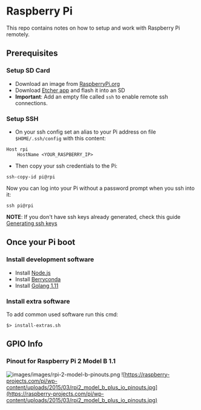 # Raspberry Pi 

This repo contains notes on how to setup and work with Raspberry Pi remotely.

## Prerequisites

### Setup SD Card

- Download an image from [RaspberryPi.org](https://www.raspberrypi.org/downloads/)
-  Download [Etcher app](https://www.balena.io/etcher/) and flash it into an SD
- **Important**: Add an empty file called `ssh` to enable remote ssh connections.

### Setup SSH
- On your ssh config set an alias to your Pi address on file `$HOME/.ssh/config`  with this content:

```
Host rpi
    HostName <YOUR_RASPBERRY_IP>
``` 

- Then copy your ssh credentials to the Pi:
```
ssh-copy-id pi@rpi
```
Now you can log into your Pi without a password prompt when you ssh into it:
```
ssh pi@rpi
```


**NOTE**: If you don't have ssh keys already generated, check this guide [Generating ssh keys](https://help.github.com/en/articles/generating-a-new-ssh-key-and-adding-it-to-the-ssh-agent)


## Once your Pi boot

### Install development software

- Install [Node.js](https://thisdavej.com/beginners-guide-to-installing-node-js-on-a-raspberry-pi/)
- Install [Berryconda](https://github.com/jjhelmus/berryconda)
- Install [Golang 1.11](http://www.elliotmaincourt.com/blog/running-go-1.11-on-raspberry-pi-3-with-raspbian/)

### Install extra software

To add common used software run this cmd:

```
$> install-extras.sh
```


## GPIO Info

### Pinout for Raspberry Pi 2 Model B 1.1


![images/images/rpi-2-model-b-pinouts.png](images/images/rpi-2-model-b-pinouts.png)
![https://raspberry-projects.com/pi/wp-content/uploads/2015/03/rpi2_model_b_plus_io_pinouts.jpg](https://raspberry-projects.com/pi/wp-content/uploads/2015/03/rpi2_model_b_plus_io_pinouts.jpg)


<!--stackedit_data:
eyJoaXN0b3J5IjpbLTIzMzU2ODA4MSwtMTczNzUzMjM4MCwxNT
Q3NzIzOTY3LC0xOTk2MDUyMTQxXX0=
-->

